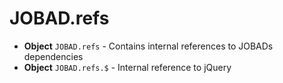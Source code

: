 # JOBAD.refs

* **Object** `JOBAD.refs` - Contains internal references to  JOBADs dependencies
* **Object** `JOBAD.refs.$` - Internal reference to jQuery